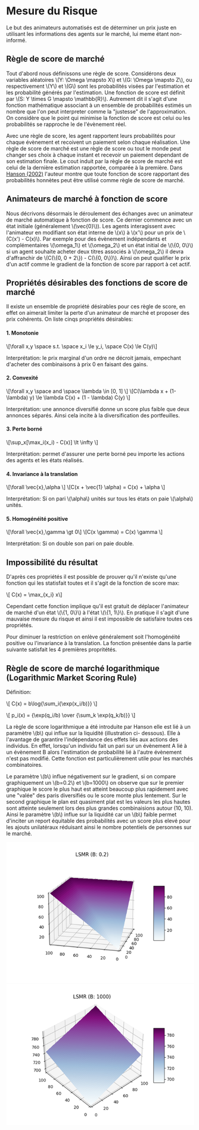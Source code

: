 # Mesure du Risque

Le but des animateurs automatisés est de déterminer un prix juste en utilisant les informations des
agents sur le marché, lui meme étant non-informé.

## Règle de score de marché

Tout d'abord nous définissons une règle de score. Considérons deux variables aléatoires \\(Y: \Omega
\mapsto X\\) et \\(G: \Omega \mapsto Z\\), ou respectivement \\(Y\\) et \\(G\\) sont les
probabilités visées par l'estimation et les probabilité générés par l'estimation. Une fonction de
score est définit par \\(S: Y \times G \mapsto \mathbb{R}\\). Autrement dit il s'agit d'une fonction
mathématique associant à un ensemble de probabilités estimés un nombre que l'on peut interpreter
comme la "justesse" de l'approximation. On considère que le point qui minimise la fonction de score
est celui ou les probabilités se rapproche le de l'évènement réel.

Avec une règle de score, les agent rapportent leurs probabilités pour chaque évènement et recoivent
un paiement selon chaque réalisation. Une règle de score de marché est une règle de score ou tout le
monde peut changer ses choix à chaque instant et recevoir un paiement dependant de son estimation
finale. Le cout induit par la règle de score de marché est celui de la dernière estimation
rapportée, comparée à la première. Dans [Hanson (2002)](https://mason.gmu.edu/~rhanson/mktscore.pdf)
l'auteur montre que toute fonction de score rapportant des probabilités honnètes peut être utilisé
comme règle de score de marché.

## Animateurs de marché à fonction de score

Nous décrivons désormais le déroulement des échanges avec un animateur de marché automatique à
fonction de score. Ce dernier commence avec un état initiale (généralement \\(\vec{0}\\)). Les
agents interagissent avec l'animateur en modifiant son état interne de \\(x\\) à \\(x'\\) pour un
prix de \\(C(x') - C(x)\\). Par exemple pour des évènement indépendants et complémentaires
\\(\omega_1\\) et \\(\omega_2\\) et un état initial de \\(\\{0, 0\\}\\) si un agent souhaite acheter
deux titres associés à \\(\omega_2\\) il devra d'affranchir de \\(C(\\{0, 0 + 2\\}) - C(\\{0,
0\\})\\). Ainsi on peut qualifier le prix d'un actif comme le gradient de la fonction de score par
rapport à cet actif.

## Propriétés désirables des fonctions de score de marché

Il existe un ensemble de propriété désirables pour ces règle de score, en effet on aimerait limiter
la perte d'un animateur de marché et proposer des prix cohérents. On liste cinqs propriétés
désirables:

#### 1. Monotonie

\\[\forall x,y \space s.t. \space x_i \le y_i, \space C(x) \le C(y)\\]

Interprétation: le prix marginal d'un ordre ne décroit jamais, empechant d'acheter des combinaisons
à prix 0 en faisant des gains.

#### 2. Convexité

\\[\forall x,y \space and \space \lambda \in [0, 1] \\] \\[C(\lambda x + (1-\lambda) y) \le \lambda
C(x) + (1 - \lambda) C(y) \\]

Interprétation: une annonce diversifié donne un score plus faible que deux annonces séparés. Ainsi
cela incite à la diversification des portfeuilles.

#### 3. Perte borné

\\[\sup_x[\max_i(x_i) - C(x)] \lt \infty \\]

Interprétation: permet d'assurer une perte borné peu importe les actions des agents et les états
réalisés.

#### 4. Invariance à la translation

\\[\forall \vec{x},\alpha \\] \\[C(x + \vec{1} \alpha) = C(x) + \alpha \\]

Interprétation: Si on pari \\(\alpha\\) unités sur tous les états on paie \\(\alpha\\) unités.

#### 5. Homogénéité positive

\\[\forall \vec{x},\gamma \gt 0\\] \\[C(x \gamma) = C(x) \gamma \\]

Interprétation: Si on double son pari on paie double.

## Impossibilité du résultat

D'après ces propriétés il est possible de prouver qu'il n'existe qu'une fonction qui les statisfait
toutes et il s'agit de la fonction de score max:

\\[ C(x) = \max_{x_i} x\\]

Cependant cette fonction implique qu'il est gratuit de déplacer l'animateur de marché d'un état
\\(\\{1, 0\\}\\) à l'état \\(\\{1, 1\\}\\). En pratique il s'agit d'une mauvaise mesure du risque et
ainsi il est impossible de satisfaire toutes ces propriétés.

Pour diminuer la restriction on enlève généralement soit l'homogénéité positive ou l'invariance à la
translation. La fonction présentée dans la partie suivante satisfait les 4 premières propritétés.

## Règle de score de marché logarithmique (Logarithmic Market Scoring Rule)

Définition:

\\[ C(x) = b\log{\sum_i{\exp(x_i/b)}} \\]

\\[ p_i(x) = {\exp(q_i/b) \over {\sum_k \exp(q_k/b)}} \\]

La règle de score logarithmique a été introduite par Hanson elle est lié à un paramètre \\(b\\) qui
influe sur la liquidité (illustration ci- dessous). Elle à l'avantage de garantire l'indépendance
des effets liés aux actions des individus. En effet, lorsqu'un individu fait un pari sur un
évènement A lié à un évènement B alors l'estimation de probabilité lié à l'autre évènement n'est pas
modifié. Cette fonction est particulièrement utile pour les marchés combinatoires.

Le paramètre \\(b\\) influe négativement sur le gradient, si on compare graphiquement un \\(b=0.2\\)
et \\(b=1000\\) on observe que sur le premier graphique le score le plus haut est atteint beaucoup
plus rapidement avec une "valée" des paris diversifiés ou le score monte plus lentement. Sur le
second graphique le plan est quasiment plat est les valeurs les plus hautes sont atteinte seulement
lors des plus grandes combinaisions autour (10, 10). Ainsi le paramètre \\(b\\) influe sur la
liquidité car un \\(b\\) faible permet d'inciter un report équitable des probabilités avec un score
plus elevé pour les ajouts unilatéraux réduisant ainsi le nombre potentiels de personnes sur le
marché.

![b0.2](../img/lsmr_b0.2.png) ![b0.2](../img/lsmr_b1000.png)
